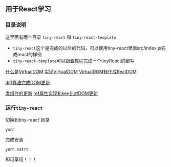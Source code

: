 ## 用于React学习
### 目录说明
这里面有两个目录 `tiny-react` 和 `tiny-react-template`
-  `tiny-react`这个是完成的以后的代码，可以使用tiny-react里面src/index.js完成react的样例
-  `tiny-react-template`可以跟着[教程](https://juejin.cn/post/6970315533157662728)完成一个tinyReact的编写

[什么是VirtualDOM](https://juejin.cn/post/6970715569758666782/)
[实现VirtualDOM](https://juejin.cn/post/6970715569758666782)
[VirtualDOM转化成RealDOM](https://juejin.cn/post/6971580192577830920/)

[diff算法完成DOM更新](https://juejin.cn/post/6972991860423786503/)

[类组件的更新](https://juejin.cn/post/6970715569758666782)
[ref属性实现和key比对DOM更新](https://juejin.cn/post/6975453898899193869/)


### 运行`tiny-react`

切换到tiny-react`目录

```shell
yarn
```
完成安装

```shell
yarn satrt
```
即可享用！！！

